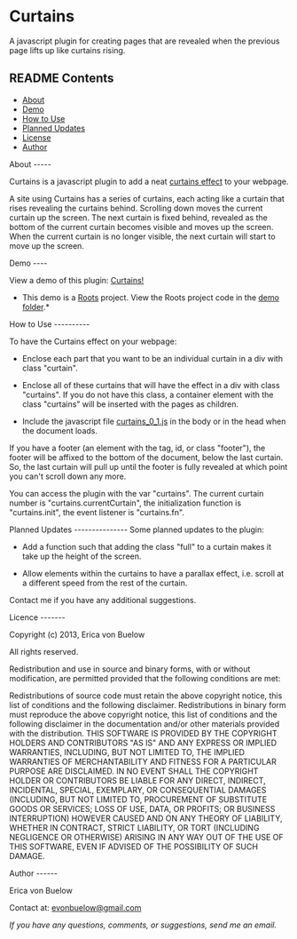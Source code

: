 Curtains
========

A javascript plugin for creating pages that are revealed when the previous page lifts up like curtains rising.  


README Contents
---------------

- [About](#a1)
- [Demo](#a2)
- [How to Use](#a3)
- [Planned Updates](#a4)
- [License](#a5)
- [Author](#a6)


<a name="a1"/>
About
-----

Curtains is a javascript plugin to add a neat [curtains effect](#a2) to your webpage.  

A site using Curtains has a series of curtains, each acting like a curtain that rises revealing the curtains behind. Scrolling down moves the current curtain up the screen. The next curtain is fixed behind, revealed as the bottom of the current curtain becomes visible and moves up the screen. When the current curtain is no longer visible, the next curtain will start to move up the screen.  


<a name="a2"/>
Demo
----

View a demo of this plugin: [Curtains!](http://curtains.herokuapp.com/)  

*    This demo is a [Roots](http://roots.cx) project. View the Roots project code in the [demo folder](https://github.com/ericavonb/curtains/tree/master/demo).*

<a name="a3"/>
How to Use
----------

To have the Curtains effect on your webpage:

- Enclose each part that you want to be an individual curtain in a div with class "curtain".  

- Enclose all of these curtains that will have the effect in a div with class "curtains".  If you do not have this class, a container element with the class "curtains" will be inserted with the pages as children.

- Include the javascript file [curtains_0_1.js](https://github.com/ericavonb/curtains/blob/master/curtain/curtains_0_1.js) in the body or in the head when the document loads. 

If you have a footer (an element with the tag, id, or class "footer"), the footer will be affixed to the bottom of the document, below the last curtain. So, the last curtain will pull up until the footer is fully revealed at which point you can't scroll down any more.  

You can access the plugin with the var "curtains". The current curtain number is "curtains.currentCurtain", the initialization function is "curtains.init", the event listener is "curtains.fn".

<a name="a4"/>
Planned Updates
---------------
Some planned updates to the plugin:

- Add a function such that adding the class "full" to a curtain makes it take up the height of the screen.

- Allow elements within the curtains to have a parallax effect, i.e. scroll at a different speed from the rest of the curtain.  

Contact me if you have any additional suggestions.

<a name="a5"/>
Licence
-------

Copyright (c) 2013, Erica von Buelow

All rights reserved.  

Redistribution and use in source and binary forms, with or without modification, are permitted provided that the following conditions are met:  

Redistributions of source code must retain the above copyright notice, this list of conditions and the following disclaimer.
Redistributions in binary form must reproduce the above copyright notice, this list of conditions and the following disclaimer in the documentation and/or other materials provided with the distribution.
THIS SOFTWARE IS PROVIDED BY THE COPYRIGHT HOLDERS AND CONTRIBUTORS "AS IS" AND ANY EXPRESS OR IMPLIED WARRANTIES, INCLUDING, BUT NOT LIMITED TO, THE IMPLIED WARRANTIES OF MERCHANTABILITY AND FITNESS FOR A PARTICULAR PURPOSE ARE DISCLAIMED. IN NO EVENT SHALL THE COPYRIGHT HOLDER OR CONTRIBUTORS BE LIABLE FOR ANY DIRECT, INDIRECT, INCIDENTAL, SPECIAL, EXEMPLARY, OR CONSEQUENTIAL DAMAGES (INCLUDING, BUT NOT LIMITED TO, PROCUREMENT OF SUBSTITUTE GOODS OR SERVICES; LOSS OF USE, DATA, OR PROFITS; OR BUSINESS INTERRUPTION) HOWEVER CAUSED AND ON ANY THEORY OF LIABILITY, WHETHER IN CONTRACT, STRICT LIABILITY, OR TORT (INCLUDING NEGLIGENCE OR OTHERWISE) ARISING IN ANY WAY OUT OF THE USE OF THIS SOFTWARE, EVEN IF ADVISED OF THE POSSIBILITY OF SUCH DAMAGE.

<a name="a6"/>
Author
------

Erica von Buelow

Contact at: [evonbuelow@gmail.com](mailto:evonbuelow@gmail.com)  

*If you have any questions, comments, or suggestions, send me an email.*
